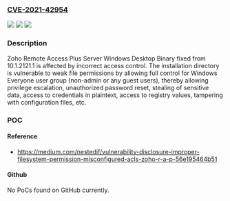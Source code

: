 ### [CVE-2021-42954](https://cve.mitre.org/cgi-bin/cvename.cgi?name=CVE-2021-42954)
![](https://img.shields.io/static/v1?label=Product&message=n%2Fa&color=blue)
![](https://img.shields.io/static/v1?label=Version&message=n%2Fa&color=blue)
![](https://img.shields.io/static/v1?label=Vulnerability&message=n%2Fa&color=brighgreen)

### Description

Zoho Remote Access Plus Server Windows Desktop Binary fixed from 10.1.2121.1 is affected by incorrect access control. The installation directory is vulnerable to weak file permissions by allowing full control for Windows Everyone user group (non-admin or any guest users), thereby allowing privilege escalation, unauthorized password reset, stealing of sensitive data, access to credentials in plaintext, access to registry values, tampering with configuration files, etc.

### POC

#### Reference
- https://medium.com/nestedif/vulnerability-disclosure-improper-filesystem-permission-misconfigured-acls-zoho-r-a-p-56e195464b51

#### Github
No PoCs found on GitHub currently.

